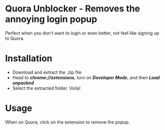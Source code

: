 # Quora Unblocker - Removes the annoying login popup
Perfect when you don't want to login or even better, not feel like signing up to Quora.

# Installation
* Download and extract the .zip file
* Head to **_chrome://extensions_**, turn on **_Developer Mode_**, and then **_Load unpacked_**
* Select the extracted folder. Voila!

# Usage
When on Quora, click on the extension to remove the popup.
